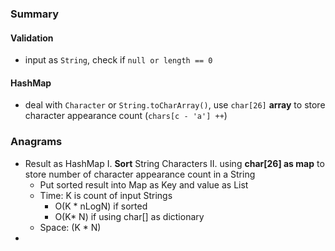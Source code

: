 ### Summary
#### Validation
- input as `String`, check if `null or length == 0`
#### HashMap
- deal with `Character` or `String.toCharArray()`, use `char[26]` **array** to store character appearance count (``chars[c - 'a'] ++``)
###  Anagrams
- Result as HashMap
	I. **Sort** String Characters 
	II. using **char[26] as map** to store number of character appearance count in a String
	- Put sorted result into Map as Key and value as List<String>
	- Time: K is count of input Strings
		- O(K * nLogN)  if sorted
		- O(K* N) if using char[] as dictionary
	- Space: (K * N)
- 
<!--stackedit_data:
eyJoaXN0b3J5IjpbMTc4NDEwNDY1MywyOTA0NjM5NSwtMTU2Mj
U5Mjg3MCwtNTAwMzU4MTE1XX0=
-->